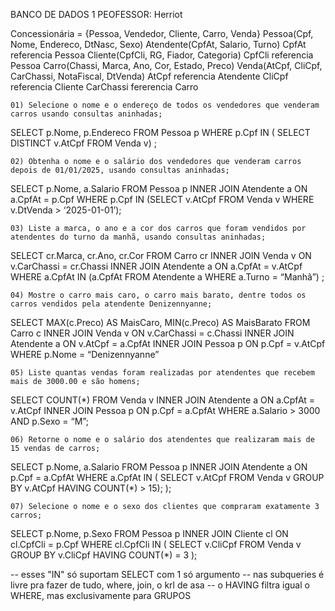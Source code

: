 BANCO DE DADOS 1
PEOFESSOR: Herriot

Concessionária = {Pessoa, Vendedor, Cliente, Carro, Venda}
Pessoa(Cpf, Nome, Endereco, DtNasc, Sexo)
Atendente(CpfAt, Salario, Turno)
	CpfAt referencia Pessoa
Cliente(CpfCli, RG, Fiador, Categoria)
	CpfCli referencia Pessoa
Carro(Chassi, Marca, Ano, Cor, Estado, Preco)
Venda(AtCpf, CliCpf, CarChassi, NotaFiscal, DtVenda)
	AtCpf referencia Atendente
	CliCpf referencia Cliente
	CarChassi fererencia Carro

    01) Selecione o nome e o endereço de todos os vendedores que venderam carros usando consultas aninhadas;

SELECT p.Nome, p.Endereco 
FROM Pessoa p
WHERE p.Cpf IN (
SELECT DISTINCT v.AtCpf 
FROM Venda v) ;


    02) Obtenha o nome e o salário dos vendedores que venderam carros depois de 01/01/2025, usando consultas aninhadas;

SELECT p.Nome, a.Salario 
FROM Pessoa p
INNER JOIN Atendente a
ON a.CpfAt = p.Cpf
WHERE p.Cpf IN (SELECT v.AtCpf
FROM Venda v
WHERE v.DtVenda > ‘2025-01-01’); 

    03) Liste a marca, o ano e a cor dos carros que foram vendidos por atendentes do turno da manhã, usando consultas aninhadas;

SELECT cr.Marca, cr.Ano, cr.Cor
FROM Carro cr
INNER JOIN Venda v
ON v.CarChassi = cr.Chassi
INNER JOIN Atendente a
ON a.CpfAt = v.AtCpf
WHERE   a.CpfAt IN (a.CpfAt
 FROM Atendente a 
WHERE a.Turno = “Manhã”) ;

    04) Mostre o carro mais caro, o carro mais barato, dentre todos os carros vendidos pela atendente Denizennyanne; 

SELECT MAX(c.Preco)  AS MaisCaro, MIN(c.Preco) AS MaisBarato
FROM Carro c
INNER JOIN Venda v
ON v.CarChassi = c.Chassi
INNER JOIN Atendente a
ON v.AtCpf = a.CpfAt
INNER JOIN Pessoa p
ON p.Cpf = v.AtCpf
WHERE p.Nome = “Denizennyanne”

    05) Liste quantas vendas foram realizadas por atendentes que recebem mais de 3000.00 e são homens;

SELECT COUNT(*) 
FROM Venda v 
INNER JOIN Atendente a 
ON a.CpfAt = v.AtCpf
INNER JOIN Pessoa p
ON p.Cpf = a.CpfAt
WHERE a.Salario > 3000 AND p.Sexo = “M”;

    06) Retorne o nome e o salário dos atendentes que realizaram mais de 15 vendas de carros;

SELECT p.Nome, a.Salario 
FROM Pessoa p
INNER JOIN Atendente a
ON p.Cpf = a.CpfAt
WHERE a.CpfAt IN (
SELECT v.AtCpf
FROM Venda v
GROUP BY v.AtCpf
HAVING COUNT(*) > 15);
);

    07) Selecione o nome e o sexo dos clientes que compraram exatamente 3 carros;

SELECT p.Nome, p.Sexo
FROM Pessoa p
INNER JOIN Cliente cl
ON cl.CpfCli = p.Cpf
WHERE cl.CpfCli IN (
 SELECT v.CliCpf
FROM Venda v
GROUP BY v.CliCpf
HAVING COUNT(*) = 3
);

-- esses "IN" só suportam SELECT com 1 só argumento
-- nas subqueries é livre pra fazer de tudo, where, join, o krl de asa
-- o HAVING filtra igual o WHERE, mas exclusivamente para GRUPOS